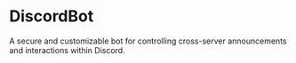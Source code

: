 # DiscordBot
A secure and customizable bot for controlling cross-server announcements and interactions within Discord.
